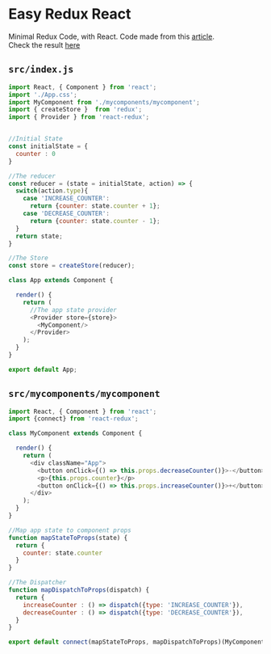 # Easy Redux React
Minimal Redux Code, with React. Code made from this [article](https://daveceddia.com/how-does-redux-work/).  
Check the result [here](https://easy-redux-react-822124.netlify.com/)

  
## `src/index.js`  
  
```javascript
import React, { Component } from 'react';
import './App.css';
import MyComponent from './mycomponents/mycomponent';
import { createStore }  from 'redux';
import { Provider } from 'react-redux';


//Initial State
const initialState = {
  counter : 0
}

//The reducer
const reducer = (state = initialState, action) => {
  switch(action.type){
    case 'INCREASE_COUNTER':
      return {counter: state.counter + 1};
    case 'DECREASE_COUNTER':
      return {counter: state.counter - 1};
  }
  return state;
}

//The Store 
const store = createStore(reducer);

class App extends Component {

  render() {
    return (
      //The app state provider
      <Provider store={store}>
        <MyComponent/>
      </Provider>
    );
  }
}

export default App;
```
  
  
##  `src/mycomponents/mycomponent`
  
```javascript
import React, { Component } from 'react';
import {connect} from 'react-redux';

class MyComponent extends Component {

  render() {
    return (
      <div className="App">
        <button onClick={() => this.props.decreaseCounter()}>-</button>
        <p>{this.props.counter}</p>
        <button onClick={() => this.props.increaseCounter()}>+</button>
      </div>
    );
  }
}

//Map app state to component props
function mapStateToProps(state) {
  return {
    counter: state.counter
  }
}

//The Dispatcher
function mapDispatchToProps(dispatch) {
  return {
    increaseCounter : () => dispatch({type: 'INCREASE_COUNTER'}),
    decreaseCounter : () => dispatch({type: 'DECREASE_COUNTER'}),
  }
}

export default connect(mapStateToProps, mapDispatchToProps)(MyComponent);
```

